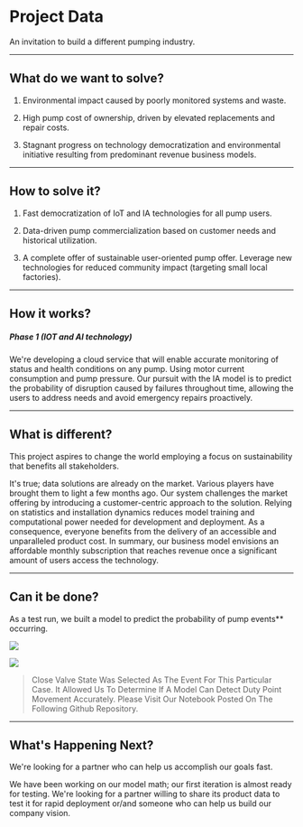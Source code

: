# Project Data
An invitation to build a different pumping industry.

------------


## What do we want to solve?
1. Environmental impact caused by poorly monitored systems and waste.

1. High pump cost of ownership, driven by elevated replacements and repair costs.

1. Stagnant progress on technology democratization and environmental initiative resulting from predominant revenue business models. 


------------
## How to solve it?
1. Fast democratization of IoT and IA technologies for all pump users.

1. Data-driven pump commercialization based on customer needs and historical utilization.

1. A complete offer of sustainable user-oriented pump offer. Leverage new technologies for reduced community impact (targeting small local factories).

------------



## How it works?
##### Phase 1 (IOT and AI technology)

We're developing a cloud service that will enable accurate monitoring of status and health conditions on any pump. Using motor current consumption and pump pressure.
Our pursuit with the IA model is to predict the probability of disruption caused by failures throughout time, allowing the users to address needs and avoid emergency repairs proactively.


------------

## What is different?
This project aspires to change the world employing a  focus on sustainability that benefits all stakeholders.

It's true; data solutions are already on the market. Various players have brought them to light a few months ago. Our system challenges the market offering by introducing a customer-centric approach to the solution. Relying on statistics and installation dynamics reduces model training and computational power needed for development and deployment. As a consequence, everyone benefits from the delivery of an accessible and unparalleled product cost.
In summary, our business model envisions an affordable monthly subscription that reaches revenue once a significant amount of users access the technology.


------------

## Can it be done?

As a test run, we built a model to predict the probability of pump events** occurring.

![](https://github.com/dnb0512/DataProject/blob/gh-pages/line2.gif?raw=true)

![](https://github.com/dnb0512/DataProject/blob/gh-pages/line3.gif?raw=true)

>  Close Valve State Was Selected As The Event For This Particular Case. It Allowed Us To Determine If A Model Can Detect Duty Point Movement Accurately.
Please Visit Our Notebook Posted On The Following Github Repository. 


------------

## What's Happening Next?
We're looking for a partner who can help us accomplish our goals fast. 

We have been working on our model math; our first iteration is almost ready for testing. We're looking for a partner willing to share its product data to test it for rapid deployment or/and someone who can help us build our company vision.
